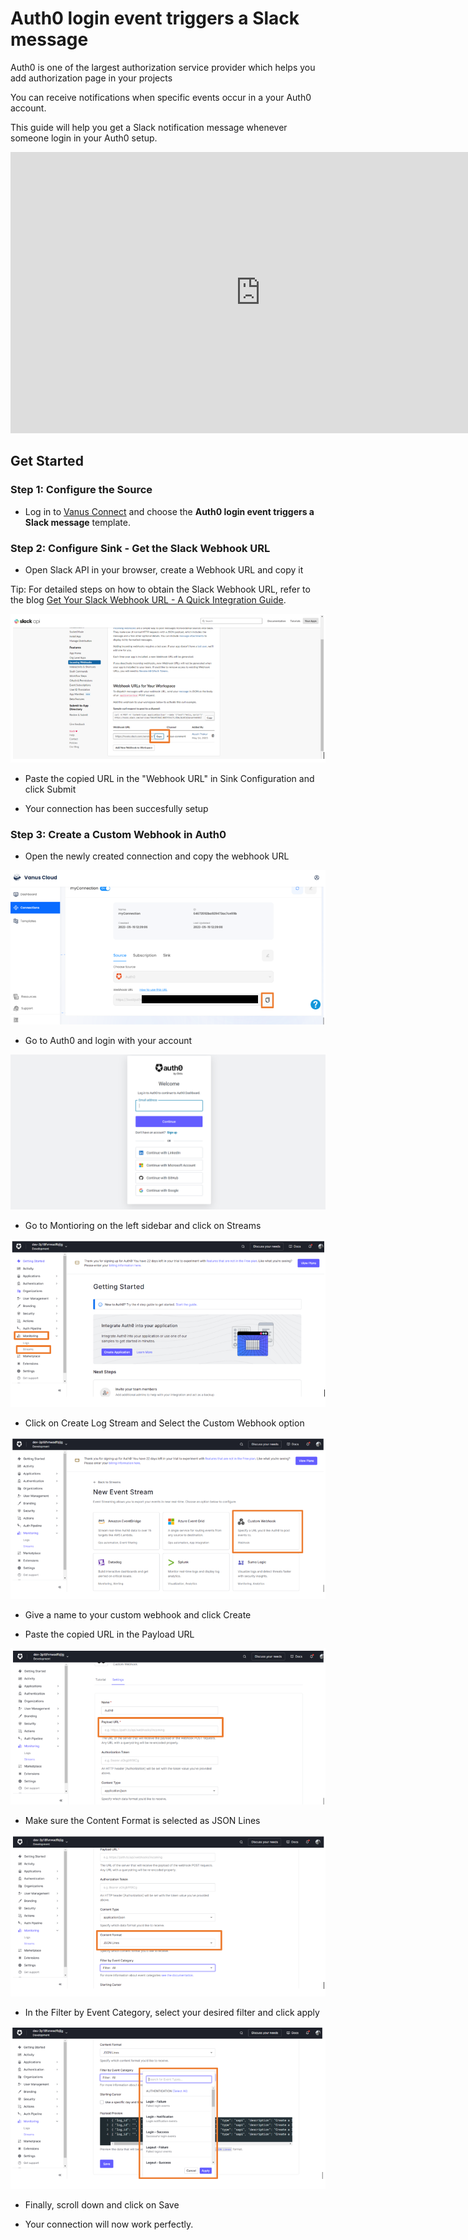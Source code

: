 # Auth0 login event triggers a Slack message

Auth0 is one of the largest authorization service provider which helps you add authorization page in your projects

You can receive notifications when specific events occur in a your Auth0 account.

This guide will help you get a Slack notification message whenever someone login in your Auth0 setup.

<iframe width="800" height="450" src="https://www.youtube.com/embed/8nxuL7CUr_I" title="YouTube video player" frameBorder="0" allowFullScreen={true} allow="accelerometer; autoplay; clipboard-write; encrypted-media; gyroscope; picture-in-picture; web-share"></iframe>

## Get Started

### Step 1: Configure the Source

- Log in to [Vanus Connect](https://cloud.vanus.ai/) and choose the **Auth0 login event triggers a Slack message** template.

### Step 2: Configure Sink - Get the Slack Webhook URL

- Open Slack API in your browser, create a Webhook URL and copy it

Tip: For detailed steps on how to obtain the Slack Webhook URL, refer to the blog [Get Your Slack Webhook URL - A Quick Integration Guide](https://www.vanus.ai/blog/get-your-slack-webhook-url/).

![2.png](imgs/github-star-slack-2.PNG)

- Paste the copied URL in the "Webhook URL" in Sink Configuration and click Submit

- Your connection has been succesfully setup

### Step 3: Create a Custom Webhook in Auth0

- Open the newly created connection and copy the webhook URL

![3.png](imgs/auth0-login-slack-3.PNG)

- Go to Auth0 and login with your account

![4.png](imgs/auth0-login-slack-4.PNG)

- Go to Montioring on the left sidebar and click on Streams

![5.png](imgs/auth0-login-slack-5.PNG)

- Click on Create Log Stream and Select the Custom Webhook option

![6.png](imgs/auth0-login-slack-6.PNG)

- Give a name to your custom webhook and click Create

- Paste the copied URL in the Payload URL

![8.png](imgs/auth0-login-slack-8.PNG)

- Make sure the Content Format is selected as JSON Lines

![9.png](imgs/auth0-login-slack-9.PNG)

- In the Filter by Event Category, select your desired filter and click apply

![10.png](imgs/auth0-login-slack-10.PNG)

- Finally, scroll down and click on Save

- Your connection will now work perfectly.
